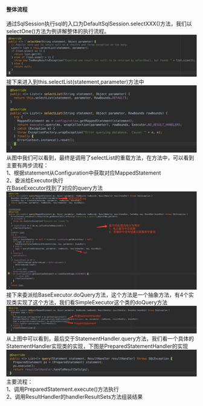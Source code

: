 #### 整体流程  
通过SqlSession执行sql的入口为DefaultSqlSession.selectXXX()方法，我们以selectOne()方法为例讲解整体的执行流程。  
![avatar](image/执行流程/源码1.png)
接下来进入到this.selectList(statement,parameter)方法中  
![avatar](image/执行流程/源码2.png)
从图中我们可以看到，最终是调用了selectList的重载方法，在方法中，可以看到主要有两步流程：  
1、根据statement从Configuration中获取对应MappedStatement  
2、委派给Executor执行  
在BaseExecutor找到了对应的query方法  
![avatar](image/执行流程/源码3.png)
接下来委派给BaseExecutor.doQuery方法，这个方法是一个抽象方法，有4个实现类实现了这个方法，我们看SimpleExecutor这个类的doQuery方法  
![avatar](image/执行流程/源码4.png)
从上图中可以看到，最后交于StatementHandler.query方法，我们看一个具体的StatementHandler实现类的实现，下图是PreparedStatementHandler的实现  
![avatar](image/执行流程/源码5.png)
主要流程：  
1、调用PreparedStatement.execute()方法执行  
2、调用ResultHandler的handlerResultSets方法组装结果  
